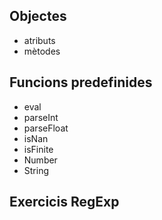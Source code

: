 ## Objectes
- atributs
- mètodes

## Funcions predefinides
- eval
- parseInt
- parseFloat
- isNan
- isFinite
- Number
- String

## Exercicis RegExp